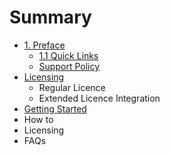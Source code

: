 # Summary

* [1. Preface](README.md)
   * [1.1 Quick Links](quick_links.md)
   * [Support Policy](support_policy.md)
* [Licensing](chapter1.md)
   * Regular Licence
   * Extended Licence Integration
* [Getting Started](getting_started.md)
* How to
* Licensing
* FAQs

